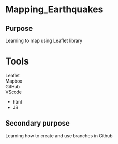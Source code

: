 # Mapping_Earthquakes
## Purpose
Learning to map using Leaflet library
# Tools
Leaflet<br>
Mapbox<br>
GitHub<br>
VScode
  * html
  * JS
## Secondary purpose
Learning how to create and use branches in Github
